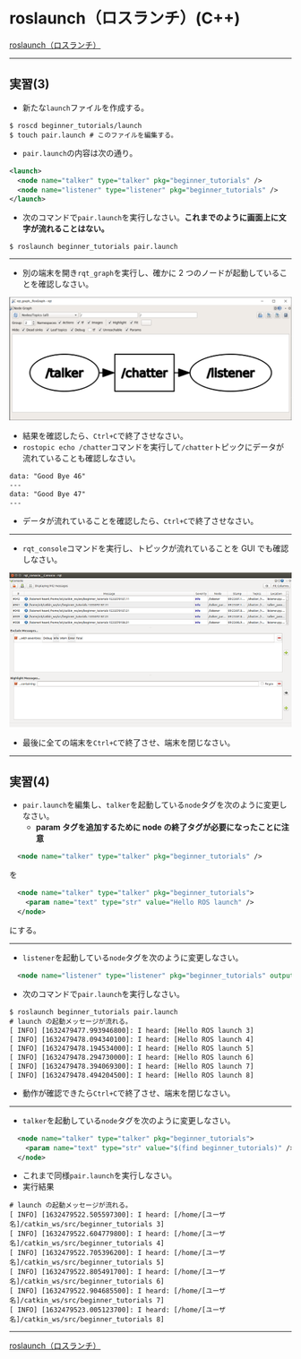 # roslaunch（ロスランチ）(C++)

[roslaunch（ロスランチ）](./roslaunch.md)

---

## 実習(3)

- 新たな`launch`ファイルを作成する。

```shell
$ roscd beginner_tutorials/launch
$ touch pair.launch # このファイルを編集する。
```

- `pair.launch`の内容は次の通り。

```xml
<launch>
  <node name="talker" type="talker" pkg="beginner_tutorials" />
  <node name="listener" type="listener" pkg="beginner_tutorials" />
</launch>
```

- 次のコマンドで`pair.launch`を実行しなさい。**これまでのように画面上に文字が流れることはない。**

```shell
$ roslaunch beginner_tutorials pair.launch
```

---

- 別の端末を開き`rqt_graph`を実行し、確かに 2 つのノードが起動していることを確認しなさい。

![pair_01.png](./roslaunch/1061250541-pair_01.png)

- 結果を確認したら、`Ctrl+C`で終了させなさい。
- `rostopic echo /chatter`コマンドを実行して`/chatter`トピックにデータが流れていることも確認しなさい。

```shell
data: "Good Bye 46"
---
data: "Good Bye 47"
---
```

- データが流れていることを確認したら、`Ctrl+C`で終了させなさい。

---

- `rqt_console`コマンドを実行し、トピックが流れていることを GUI でも確認しなさい。

![pair_02.png](./roslaunch/2010396211-pair_02.png)

- 最後に全ての端末を`Ctrl+C`で終了させ、端末を閉じなさい。

---

## 実習(4)

- `pair.launch`を編集し、`talker`を起動している`node`タグを次のように変更しなさい。
  - **param タグを追加するために node の終了タグが必要になったことに注意**

```xml
  <node name="talker" type="talker" pkg="beginner_tutorials" />
```

を

```xml
  <node name="talker" type="talker" pkg="beginner_tutorials">
    <param name="text" type="str" value="Hello ROS launch" />
  </node>
```

にする。

---

- `listener`を起動している`node`タグを次のように変更しなさい。

```xml
  <node name="listener" type="listener" pkg="beginner_tutorials" output="screen" />
```

- 次のコマンドで`pair.launch`を実行しなさい。

```shell
$ roslaunch beginner_tutorials pair.launch
# launch の起動メッセージが流れる。
[ INFO] [1632479477.993946800]: I heard: [Hello ROS launch 3]
[ INFO] [1632479478.094340100]: I heard: [Hello ROS launch 4]
[ INFO] [1632479478.194534000]: I heard: [Hello ROS launch 5]
[ INFO] [1632479478.294730000]: I heard: [Hello ROS launch 6]
[ INFO] [1632479478.394069300]: I heard: [Hello ROS launch 7]
[ INFO] [1632479478.494204500]: I heard: [Hello ROS launch 8]
```

- 動作が確認できたら`Ctrl+C`で終了させ、端末を閉じなさい。

---

- `talker`を起動している`node`タグを次のように変更しなさい。

```xml
  <node name="talker" type="talker" pkg="beginner_tutorials">
    <param name="text" type="str" value="$(find beginner_tutorials)" />
  </node>
```

- これまで同様`pair.launch`を実行しなさい。
- 実行結果

```shell
# launch の起動メッセージが流れる。
[ INFO] [1632479522.505597300]: I heard: [/home/[ユーザ名]/catkin_ws/src/beginner_tutorials 3]
[ INFO] [1632479522.604779800]: I heard: [/home/[ユーザ名]/catkin_ws/src/beginner_tutorials 4]
[ INFO] [1632479522.705396200]: I heard: [/home/[ユーザ名]/catkin_ws/src/beginner_tutorials 5]
[ INFO] [1632479522.805491700]: I heard: [/home/[ユーザ名]/catkin_ws/src/beginner_tutorials 6]
[ INFO] [1632479522.904685500]: I heard: [/home/[ユーザ名]/catkin_ws/src/beginner_tutorials 7]
[ INFO] [1632479523.005123700]: I heard: [/home/[ユーザ名]/catkin_ws/src/beginner_tutorials 8]
```

---

[roslaunch（ロスランチ）](./roslaunch.md)
